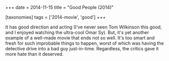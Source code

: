 +++
date = 2014-11-15
title = "Good People (2014)"

[taxonomies]
tags = ['2014-movie', 'good']
+++

It has good direction and acting (I\'ve never seen Tom Wilkinson this
good, and I enjoyed watching the ultra-cool Omar Sy). But, it\'s yet
another example of a well-made movie that ends not so well. It\'s too
smart and fresh for such improbable things to happen, worst of which was
having the detective drive into a bad guy just-in-time. Regardless, the
critics gave it more hate than it deserved.
